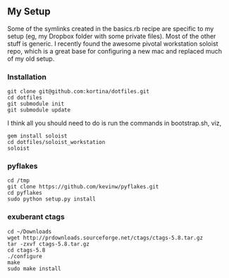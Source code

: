## My Setup

Some of the symlinks created in the basics.rb recipe are specific to my setup
(eg, my Dropbox folder with some private files). Most of the other stuff is
generic.  I recently found the awesome pivotal workstation soloist repo, which
is a great base for configuring a new mac and replaced much of my old setup.

### Installation

    git clone git@github.com:kortina/dotfiles.git
    cd dotfiles
    git submodule init
    git submodule update

I think all you should need to do is run the commands in bootstrap.sh, viz,

    gem install soloist
    cd dotfiles/soloist_workstation
    soloist


### pyflakes

    cd /tmp
    git clone https://github.com/kevinw/pyflakes.git
    cd pyflakes
    sudo python setup.py install


### exuberant ctags

    cd ~/Downloads
    wget http://prdownloads.sourceforge.net/ctags/ctags-5.8.tar.gz
    tar -zxvf ctags-5.8.tar.gz 
    cd ctags-5.8
    ./configure
    make
    sudo make install
